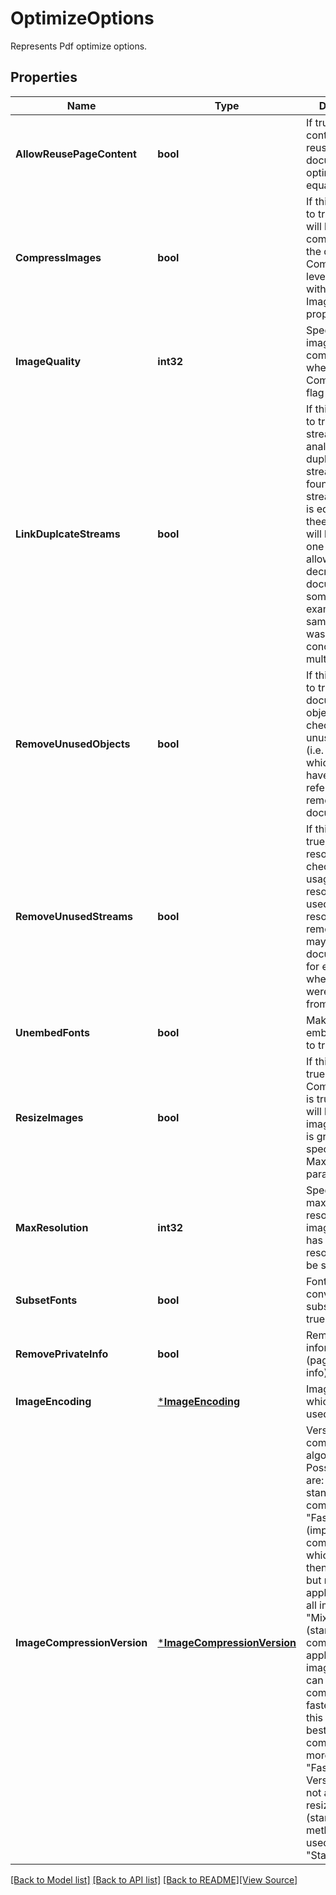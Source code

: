 # OptimizeOptions
Represents Pdf optimize options.

## Properties
Name | Type | Description | Notes
------------ | ------------- | ------------- | -------------
**AllowReusePageContent** | **bool** | If true page contents will be reused when document is optimized for equal pages. | [optional] [default to null]
**CompressImages** | **bool** | If this flag is set to true images will be compressed in the document. Compression level is specified with ImageQuality property. | [optional] [default to null]
**ImageQuality** | **int32** | Specifies level of image compression when CompressImages flag is used. | [optional] [default to null]
**LinkDuplcateStreams** | **bool** | If this flag is set to true, Resource streams will be analyzed. If duplicate streams are found (i.e. if stream contents is equal), then thees streams will be stored as one object.  This allows to decrease document size in some cases (for example, when same document was concatenated multiple times). | [optional] [default to null]
**RemoveUnusedObjects** | **bool** | If this flag is set to true, all document objects will be checked and unused objects (i.e. objects which does not have any reference) are removed from document. | [optional] [default to null]
**RemoveUnusedStreams** | **bool** | If this flag set to true, every resource is checked on it&#39;s usage. If resource is never used, then resources is removed. This may decrease document size for example when pages were extracted from document.  | [optional] [default to null]
**UnembedFonts** | **bool** | Make fonts not embedded if set to true.  | [optional] [default to null]
**ResizeImages** | **bool** | If this flag set to true and CompressImages is true images will be resized if image resolution is greater then specified MaxResolution parameter. | [optional] [default to null]
**MaxResolution** | **int32** | Specifies maximum resolution of images. If image has higher resolution it will be scaled. | [optional] [default to null]
**SubsetFonts** | **bool** | Fonts will be converted into subsets if set to true. | [optional] [default to null]
**RemovePrivateInfo** | **bool** | Remove private information (page piece info). | [optional] [default to null]
**ImageEncoding** | [***ImageEncoding**](ImageEncoding.md) | Image encode which will be used. | [optional] [default to null]
**ImageCompressionVersion** | [***ImageCompressionVersion**](ImageCompressionVersion.md) | Version of compression algorithm. Possible values are: &quot;Standard&quot; - standard compression, &quot;Fast&quot; - fast (improved compression which is faster then standard but may be applicable not for all images), &quot;Mixed&quot; - mixed (standard compression is applied to images which can not be compressed by  faster algorithm, this may give best compression but more slow then &quot;Fast&quot; algorithm. Version &quot;Fast&quot; is not applicable for resizing images (standard method will be used). Default is &quot;Standard&quot;. | [optional] [default to null]

[[Back to Model list]](../README.md#documentation-for-models) [[Back to API list]](../README.md#documentation-for-api-endpoints) [[Back to README]](../README.md)[[View Source]](../optimize_options.go)


